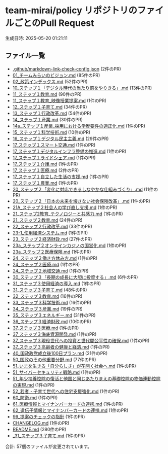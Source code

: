 # team-mirai/policy リポジトリのファイルごとのPull Request

生成日時: 2025-05-20 01:21:11

## ファイル一覧

- [.github/markdown-link-check-config.json](files/.github_markdown-link-check-config.json.md) (2件のPR)
- [01_チームみらいのビジョン.md](files/01_チームみらいのビジョン.md.md) (85件のPR)
- [02_政策インデックス.md](files/02_政策インデックス.md.md) (52件のPR)
- [10_ステップ１「デジタル時代の当たり前をやりきる」.md](files/10_ステップ１「デジタル時代の当たり前をやりきる」.md.md) (13件のPR)
- [11_ステップ１教育.md](files/11_ステップ１教育.md.md) (90件のPR)
- [11_ステップ１教育_映像授業提案.md](files/11_ステップ１教育_映像授業提案.md.md) (1件のPR)
- [12_ステップ１子育て.md](files/12_ステップ１子育て.md.md) (34件のPR)
- [13_ステップ１行政改革.md](files/13_ステップ１行政改革.md.md) (54件のPR)
- [14_ステップ１産業.md](files/14_ステップ１産業.md.md) (30件のPR)
- [14a_ステップ１産業_採用における学歴要件の適正化.md](files/14a_ステップ１産業_採用における学歴要件の適正化.md.md) (1件のPR)
- [15_ステップ１科学技術.md](files/15_ステップ１科学技術.md.md) (10件のPR)
- [16_ステップ１デジタル民主主義.md](files/16_ステップ１デジタル民主主義.md.md) (29件のPR)
- [17_ステップ１スマート交通.md](files/17_ステップ１スマート交通.md.md) (1件のPR)
- [17_ステップ１デジタルインフラ整備の推進.md](files/17_ステップ１デジタルインフラ整備の推進.md.md) (1件のPR)
- [17_ステップ１ライドシェア.md](files/17_ステップ１ライドシェア.md.md) (1件のPR)
- [17_ステップ１介護.md](files/17_ステップ１介護.md.md) (1件のPR)
- [17_ステップ１医療.md](files/17_ステップ１医療.md.md) (2件のPR)
- [17_ステップ１自立した生活の支援.md](files/17_ステップ１自立した生活の支援.md.md) (1件のPR)
- [17_ステップ１農業.md](files/17_ステップ１農業.md.md) (1件のPR)
- [20_ステップ２「変化に対応できるしなやかな仕組みづくり」.md](files/20_ステップ２「変化に対応できるしなやかな仕組みづくり」.md.md) (11件のPR)
- [20_ステップ２「日本の未来を壊さない社会保険改革」.md](files/20_ステップ２「日本の未来を壊さない社会保険改革」.md.md) (1件のPR)
- [21A_ステップ２社会人の学び直し支援.md](files/21A_ステップ２社会人の学び直し支援.md.md) (1件のPR)
- [21_ステップ2教育_テクノロジーと共感力.md](files/21_ステップ2教育_テクノロジーと共感力.md.md) (1件のPR)
- [21_ステップ２教育.md](files/21_ステップ２教育.md.md) (24件のPR)
- [22_ステップ２行政改革.md](files/22_ステップ２行政改革.md.md) (33件のPR)
- [23-1_使用経済システム.md](files/23-1_使用経済システム.md.md) (1件のPR)
- [23_ステップ２経済財政.md](files/23_ステップ２経済財政.md.md) (27件のPR)
- [23a_ステップ２オンラインカジノの国営化.md](files/23a_ステップ２オンラインカジノの国営化.md.md) (1件のPR)
- [23a_ステップ２医療保険.md](files/23a_ステップ２医療保険.md.md) (1件のPR)
- [24_ステップ２働き方休み方.md](files/24_ステップ２働き方休み方.md.md) (1件のPR)
- [24_ステップ２医療.md](files/24_ステップ２医療.md.md) (1件のPR)
- [24_ステップ２地域交通.md](files/24_ステップ２地域交通.md.md) (1件のPR)
- [30_ステップ３「長期の成長に大胆に投資する」.md](files/30_ステップ３「長期の成長に大胆に投資する」.md.md) (6件のPR)
- [31_ステップ３使用経済の導入.md](files/31_ステップ３使用経済の導入.md.md) (1件のPR)
- [31_ステップ３子育て.md](files/31_ステップ３子育て.md.md) (48件のPR)
- [32_ステップ３教育.md](files/32_ステップ３教育.md.md) (16件のPR)
- [33_ステップ３科学技術.md](files/33_ステップ３科学技術.md.md) (16件のPR)
- [34_ステップ３産業.md](files/34_ステップ３産業.md.md) (19件のPR)
- [35_ステップ３エネルギー.md](files/35_ステップ３エネルギー.md.md) (31件のPR)
- [36_ステップ３経済財政.md](files/36_ステップ３経済財政.md.md) (10件のPR)
- [37_ステップ３医療.md](files/37_ステップ３医療.md.md) (1件のPR)
- [37_ステップ３海底資源開発.md](files/37_ステップ３海底資源開発.md.md) (1件のPR)
- [37_ステップ３現役世代への投資と世代間公平性の確保.md](files/37_ステップ３現役世代への投資と世代間公平性の確保.md.md) (1件のPR)
- [37_ステップ３高齢者の健康と経済.md](files/37_ステップ３高齢者の健康と経済.md.md) (1件のPR)
- [40_国政政党成立後100日プラン.md](files/40_国政政党成立後100日プラン.md.md) (21件のPR)
- [50_国政のその他重要分野.md](files/50_国政のその他重要分野.md.md) (77件のPR)
- [51_いまを生きる「自分らしさ」が花開く社会へ.md](files/51_いまを生きる「自分らしさ」が花開く社会へ.md.md) (1件のPR)
- [51_サイバーセキュリティ戦略.md](files/51_サイバーセキュリティ戦略.md.md) (1件のPR)
- [51_年少扶養控除の復活と他国と同じあたりまえの基礎控除の物価連動控除の実現.md](files/51_年少扶養控除の復活と他国と同じあたりまえの基礎控除の物価連動控除の実現.md.md) (1件のPR)
- [52_若者・子育て世代への住宅支援強化.md](files/52_若者・子育て世代への住宅支援強化.md.md) (1件のPR)
- [60_防衛.md](files/60_防衛.md.md) (1件のPR)
- [61_医療情報とマイナンバーカードの連携.md](files/61_医療情報とマイナンバーカードの連携.md.md) (1件のPR)
- [62_遺伝子情報とマイナンバーカードの連携.md](files/62_遺伝子情報とマイナンバーカードの連携.md.md) (1件のPR)
- [99_提案のチェックの指針](files/99_提案のチェックの指針.md) (1件のPR)
- [CHANGELOG.md](files/CHANGELOG.md.md) (1件のPR)
- [README.md](files/README.md.md) (280件のPR)
- [_31_ステップ３子育て.md](files/_31_ステップ３子育て.md.md) (1件のPR)


合計: 57個のファイルが変更されています。
